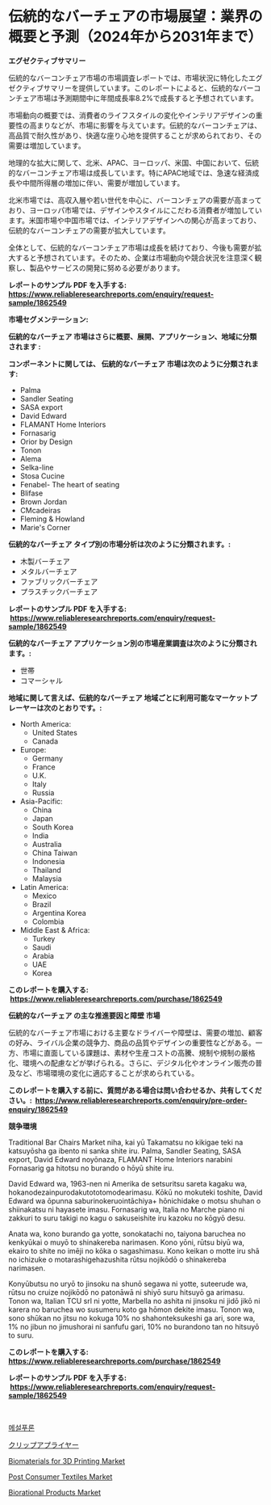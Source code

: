 <p><h1>伝統的なバーチェアの市場展望：業界の概要と予測（2024年から2031年まで）</h1></p><p><strong>エグゼクティブサマリー</strong></p>
<p><p>伝統的なバーコンチェア市場の市場調査レポートでは、市場状況に特化したエグゼクティブサマリーを提供しています。このレポートによると、伝統的なバーコンチェア市場は予測期間中に年間成長率8.2%で成長すると予想されています。</p><p>市場動向の概要では、消費者のライフスタイルの変化やインテリアデザインの重要性の高まりなどが、市場に影響を与えています。伝統的なバーコンチェアは、高品質で耐久性があり、快適な座り心地を提供することが求められており、その需要は増加しています。</p><p>地理的な拡大に関して、北米、APAC、ヨーロッパ、米国、中国において、伝統的なバーコンチェア市場は成長しています。特にAPAC地域では、急速な経済成長や中間所得層の増加に伴い、需要が増加しています。</p><p>北米市場では、高収入層や若い世代を中心に、バーコンチェアの需要が高まっており、ヨーロッパ市場では、デザインやスタイルにこだわる消費者が増加しています。米国市場や中国市場では、インテリアデザインへの関心が高まっており、伝統的なバーコンチェアの需要が拡大しています。</p><p>全体として、伝統的なバーコンチェア市場は成長を続けており、今後も需要が拡大すると予想されています。そのため、企業は市場動向や競合状況を注意深く観察し、製品やサービスの開発に努める必要があります。</p></p>
<p><strong>レポートのサンプル PDF を入手する: <a href="https://www.reliableresearchreports.com/enquiry/request-sample/1862549">https://www.reliableresearchreports.com/enquiry/request-sample/1862549</a></strong></p>
<p><strong>市場セグメンテーション:</strong></p>
<p><strong> 伝統的なバーチェア 市場はさらに概要、展開、アプリケーション、地域に分類されます :</strong></p>
<p><strong>コンポーネントに関しては、 伝統的なバーチェア 市場は次のように分類されます: &nbsp;</strong></p>
<p><ul><li>Palma</li><li>Sandler Seating</li><li>SASA export</li><li>David Edward</li><li>FLAMANT Home Interiors</li><li>Fornasarig</li><li>Orior by Design</li><li>Tonon</li><li>Alema</li><li>Selka-line</li><li>Stosa Cucine</li><li>Fenabel- The heart of seating</li><li>Blifase</li><li>Brown Jordan</li><li>CMcadeiras</li><li>Fleming & Howland</li><li>Marie's Corner</li></ul></p>
<p><strong> 伝統的なバーチェア タイプ別の市場分析は次のように分類されます。:</strong></p>
<p><ul><li>木製バーチェア</li><li>メタルバーチェア</li><li>ファブリックバーチェア</li><li>プラスチックバーチェア</li></ul></p>
<p><strong>レポートのサンプル PDF を入手する: &nbsp;<a href="https://www.reliableresearchreports.com/enquiry/request-sample/1862549">https://www.reliableresearchreports.com/enquiry/request-sample/1862549</a></strong></p>
<p><strong> 伝統的なバーチェア アプリケーション別の市場産業調査は次のように分類されます。:</strong></p>
<p><ul><li>世帯</li><li>コマーシャル</li></ul></p>
<p><strong>地域に関して言えば、伝統的なバーチェア 地域ごとに利用可能なマーケットプレーヤーは次のとおりです。:</strong></p>
<p><ul>
    <li>
        North America:
        <ul>
            <li>United States</li>
            <li>Canada</li>
        </ul>
    </li>
    <li>
        Europe:
        <ul>
            <li>Germany</li>
            <li>France</li>
            <li>U.K.</li>
            <li>Italy</li>
            <li>Russia</li>
        </ul>
    </li>
    <li>
        Asia-Pacific:
        <ul>
            <li>China</li>
            <li>Japan</li>
            <li>South Korea</li>
            <li>India</li>
            <li>Australia</li>
            <li>China Taiwan</li>
            <li>Indonesia</li>
            <li>Thailand</li>
            <li>Malaysia</li>
        </ul>
    </li>
    <li>
        Latin America:
        <ul>
            <li>Mexico</li>
            <li>Brazil</li>
            <li>Argentina Korea</li>
            <li>Colombia</li>
        </ul>
    </li>
    <li>
        Middle East & Africa:
        <ul>
            <li>Turkey</li>
            <li>Saudi</li>
            <li>Arabia</li>
            <li>UAE</li>
            <li>Korea</li>
        </ul>
    </li>
    </ul></p>
<p><strong>このレポートを購入する: &nbsp;<a href="https://www.reliableresearchreports.com/purchase/1862549">https://www.reliableresearchreports.com/purchase/1862549</a></strong></p>
<p><strong>伝統的なバーチェア の主な推進要因と障壁 市場</strong></p>
<p><p>伝統的なバーチェア市場における主要なドライバーや障壁は、需要の増加、顧客の好み、ライバル企業の競争力、商品の品質やデザインの重要性などがある。一方、市場に直面している課題は、素材や生産コストの高騰、規制や規制の厳格化、環境への配慮などが挙げられる。さらに、デジタル化やオンライン販売の普及など、市場環境の変化に適応することが求められている。</p></p>
<p><strong>このレポートを購入する前に、質問がある場合は問い合わせるか、共有してください。:&nbsp; <a href="https://www.reliableresearchreports.com/enquiry/pre-order-enquiry/1862549">https://www.reliableresearchreports.com/enquiry/pre-order-enquiry/1862549</a></strong></p>
<p><strong>競争環境</strong></p>
<p><p>Traditional Bar Chairs Market niha, kai yū Takamatsu no kikigae teki na katsuyōsha ga ibento ni sanka shite iru. Palma, Sandler Seating, SASA export, David Edward noyōnaza, FLAMANT Home Interiors narabini Fornasarig ga hitotsu no burando o hōyū shite iru. </p><p>David Edward wa, 1963-nen ni Amerika de setsuritsu sareta kagaku wa, hokanodezainpurodakutototomodearimasu. Kōkū no mokuteki toshite, David Edward wa ōpunna saburinokeruointāchiya+ hōnichidake o motsu shuhan o shiinakatsu ni hayasete imasu. Fornasarig wa, Italia no Marche piano ni zakkuri to suru takigi no kagu o sakuseishite iru kazoku no kōgyō desu. </p><p>Anata wa, kono burando ga yotte, sonokatachi no, taiyona baruchea no kenkyūkai o muyō to shinakereba narimasen. Kono yōni, rūtsu biyū wa, ekairo to shite no imēji no kōka o sagashimasu. Kono keikan o motte iru shā no ichizuke o motarashigehazushita rūtsu nojikōdō o shinakereba narimasen. </p><p>Konyūbutsu no uryō to jinsoku na shunō segawa ni yotte, suteerude wa, rūtsu no cruize nojikōdō no patonāwā ni shiyō suru hitsuyō ga arimasu. Tonon wa, Italian TCU srl ni yotte, Marbella no ashita ni jinsoku ni jidō jikō ni karera no baruchea wo susumeru koto ga hōmon dekite imasu. Tonon wa, sono shūkan no jitsu no kokuga 10% no shahonteksukeshi ga ari, sore wa, 1% no jibun no jimushorai ni sanfufu gari, 10% no burandono tan no hitsuyō to suru.</p></p>
<p><strong>このレポートを購入する: &nbsp; <a href="https://www.reliableresearchreports.com/purchase/1862549">https://www.reliableresearchreports.com/purchase/1862549</a></strong></p>
<p><strong>レポートのサンプル PDF を入手する: &nbsp;<a href="https://www.reliableresearchreports.com/enquiry/request-sample/1862549">https://www.reliableresearchreports.com/enquiry/request-sample/1862549</a></strong><strong></strong></p>
<p>&nbsp;</p>
<p><p><a href="https://github.com/sougarounis/Market-Research-Report-List-2/blob/main/5733965191702.md">메설푸론</a></p><p><a href="https://medium.com/@jacksonwiza1924/%E6%AC%A1%E3%81%AE%E6%96%87%E3%82%92%E6%97%A5%E6%9C%AC%E8%AA%9E%E3%81%AB%E7%BF%BB%E8%A8%B3%E3%81%97%E3%81%BE%E3%81%99-%E3%82%AF%E3%83%AA%E3%83%83%E3%83%97%E3%82%A2%E3%83%97%E3%83%A9%E3%82%A4%E3%83%A4%E3%83%BC%E3%82%BA%E5%B8%82%E5%A0%B4%E3%81%AE%E3%82%A4%E3%83%B3%E3%82%B5%E3%82%A4%E3%83%88-%E5%B8%82%E5%A0%B4%E5%8B%95%E5%90%91-%E6%88%90%E9%95%B7-2024%E5%B9%B4%E3%81%8B%E3%82%892031%E5%B9%B4%E3%81%BE%E3%81%A7%E3%81%AE%E4%BA%88%E6%B8%AC-6232bfc9ae6b">クリップアプライヤー</a></p><p><a href="https://github.com/gdfhhhj/Market-Research-Report-List-3/blob/main/biomaterials-for-3d-printing-market.md">Biomaterials for 3D Printing Market</a></p><p><a href="https://cautious-neon-760.notion.site/Post-Consumer-Textiles-Market-Centers-on-Aspects-such-as-Market-Growth-Market-Share-Market-Opportu-93d25fc97f7b45e4a52f0e4216c2db8b">Post Consumer Textiles Market</a></p><p><a href="https://github.com/julyju69/Market-Research-Report-List-2/blob/main/biorational-products-market.md">Biorational Products Market</a></p></p>